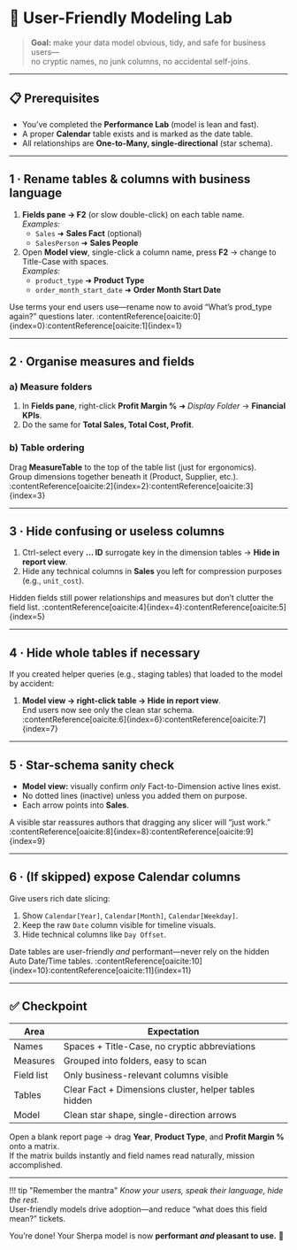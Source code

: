 # 🤝 User-Friendly Modeling Lab

> **Goal:** make your data model obvious, tidy, and safe for business users—  
> no cryptic names, no junk columns, no accidental self-joins.

---

## 📋 Prerequisites

* You’ve completed the **Performance Lab** (model is lean and fast).  
* A proper **Calendar** table exists and is marked as the date table.  
* All relationships are **One-to-Many, single-directional** (star schema).

---

## 1 · Rename tables & columns with business language

1. **Fields pane → F2** (or slow double-click) on each table name.  
   *Examples:*  
   * `Sales` ➜ **Sales Fact** (optional)  
   * `SalesPerson` ➜ **Sales People**  
2. Open **Model view**, single-click a column name, press **F2** → change to Title-Case with spaces.  
   *Examples:*  
   * `product_type` ➜ **Product Type**  
   * `order_month_start_date` ➜ **Order Month Start Date**  

Use terms your end users use—rename now to avoid “What’s prod_type again?” questions later. :contentReference[oaicite:0]{index=0}:contentReference[oaicite:1]{index=1}  

---

## 2 · Organise measures and fields

### a) Measure folders  
1. In **Fields pane**, right-click **Profit Margin %** ➜ *Display Folder* → **Financial KPIs**.  
2. Do the same for **Total Sales, Total Cost, Profit**.  

### b) Table ordering  
Drag **MeasureTable** to the top of the table list (just for ergonomics).  
Group dimensions together beneath it (Product, Supplier, etc.). :contentReference[oaicite:2]{index=2}:contentReference[oaicite:3]{index=3}  

---

## 3 · Hide confusing or useless columns

1. Ctrl-select every **… ID** surrogate key in the dimension tables → **Hide in report view**.  
2. Hide any technical columns in **Sales** you left for compression purposes (e.g., `unit_cost`).  

Hidden fields still power relationships and measures but don’t clutter the field list. :contentReference[oaicite:4]{index=4}:contentReference[oaicite:5]{index=5}  

---

## 4 · Hide whole tables if necessary

If you created helper queries (e.g., staging tables) that loaded to the model by accident:

1. **Model view → right-click table → Hide in report view**.  
   End users now see only the clean star schema. :contentReference[oaicite:6]{index=6}:contentReference[oaicite:7]{index=7}  

---

## 5 · Star-schema sanity check

* **Model view:** visually confirm *only* Fact-to-Dimension active lines exist.  
* No dotted lines (inactive) unless you added them on purpose.  
* Each arrow points into **Sales**.  

A visible star reassures authors that dragging any slicer will “just work.” :contentReference[oaicite:8]{index=8}:contentReference[oaicite:9]{index=9}  

---

## 6 · (If skipped) expose Calendar columns

Give users rich date slicing:

1. Show `Calendar[Year]`, `Calendar[Month]`, `Calendar[Weekday]`.  
2. Keep the raw `Date` column visible for timeline visuals.  
3. Hide technical columns like `Day Offset`.  

Date tables are user-friendly *and* performant—never rely on the hidden Auto Date/Time tables. :contentReference[oaicite:10]{index=10}:contentReference[oaicite:11]{index=11}  

---

## ✅ Checkpoint

| Area | Expectation |
|------|-------------|
| Names | Spaces + Title-Case, no cryptic abbreviations |
| Measures | Grouped into folders, easy to scan |
| Field list | Only business-relevant columns visible |
| Tables | Clear Fact + Dimensions cluster, helper tables hidden |
| Model | Clean star shape, single-direction arrows |

Open a blank report page → drag **Year**, **Product Type**, and **Profit Margin %** onto a matrix.  
If the matrix builds instantly and field names read naturally, mission accomplished.

---

!!! tip "Remember the mantra"
    *Know your users, speak their language, hide the rest.*  
    User-friendly models drive adoption—and reduce “what does this field mean?” tickets.

You’re done! Your Sherpa model is now **performant *and* pleasant to use.** 🎉
